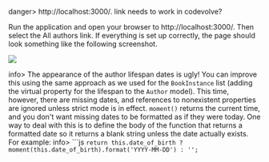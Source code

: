 danger>   http://localhost:3000/.  link needs to work in codevolve?

Run the application and open your browser to http://localhost:3000/. Then select the All authors link. If everything is set up correctly, the page should look something like the following screenshot.

![](https://storage.googleapis.com/codevolve-assets/internal/courses/Mozilla/LocalLibary_Express_Author_List.png)

info> The appearance of the author lifespan dates is ugly! You can improve this using the same approach as we used for the `BookInstance` list (adding the virtual property for the lifespan to the `Author` model). This time, however, there are missing dates, and references to nonexistent properties are ignored unless strict mode is in effect. `moment()` returns the current time, and you don't want missing dates to be formatted as if they were today. One way to deal with this is to define the body of the function that returns a formatted date so it returns a blank string unless the date actually exists. For example:
info> ```js
`return this.date_of_birth ? moment(this.date_of_birth).format('YYYY-MM-DD') : '';`
```
